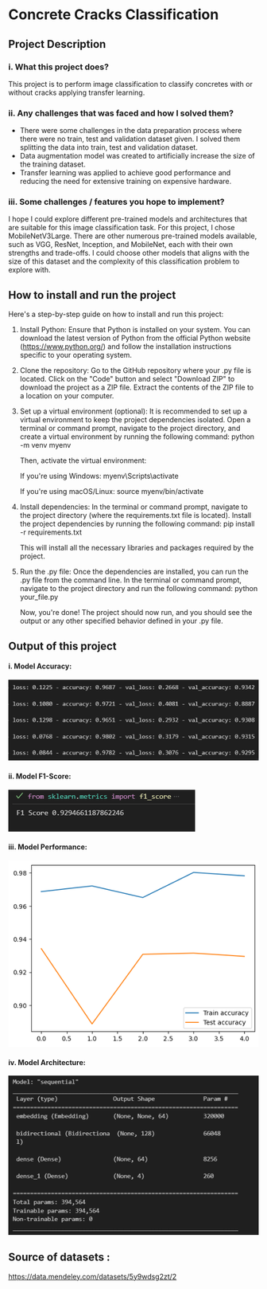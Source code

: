 # Concrete Cracks Classification

## Project Description
### i.	What this project does?
This project is to perform image classification to classify concretes with or without cracks applying transfer learning.
### ii.	Any challenges that was faced and how I solved them?
- There were some challenges in the data preparation process where there were no train, test and validation dataset given. I solved them splitting the data into train, test and validation dataset. 
- Data augmentation model was created to artificially increase the size of the training dataset. 
- Transfer learning was applied to achieve good performance and reducing the need for extensive training on expensive hardware.
### iii.	Some challenges / features you hope to implement?
I hope I could explore different pre-trained models and architectures that are suitable for this image classification task. For this project, I chose MobileNetV3Large. There are other numerous pre-trained models available, such as VGG, ResNet, Inception, and MobileNet, each with their own strengths and trade-offs. I could choose other models that aligns with the size of this dataset and the complexity of this classification problem to explore with.
## How to install and run the project 
Here's a step-by-step guide on how to install and run this project:

1. Install Python: Ensure that Python is installed on your system. You can download the latest version of Python from the official Python website (https://www.python.org/) and follow the installation instructions specific to your operating system.

2. Clone the repository: Go to the GitHub repository where your .py file is located. Click on the "Code" button and select "Download ZIP" to download the project as a ZIP file. Extract the contents of the ZIP file to a location on your computer.

3. Set up a virtual environment (optional): It is recommended to set up a virtual environment to keep the project dependencies isolated. Open a terminal or command prompt, navigate to the project directory, and create a virtual environment by running the following command: python -m venv myenv

   Then, activate the virtual environment:

   If you're using Windows: myenv\Scripts\activate

   If you're using macOS/Linux: source myenv/bin/activate

4. Install dependencies: In the terminal or command prompt, navigate to the project directory (where the requirements.txt file is located). Install the project dependencies by running the following command: pip install -r requirements.txt

   This will install all the necessary libraries and packages required by the project.

5. Run the .py file: Once the dependencies are installed, you can run the .py file from the command line. In the terminal or command prompt, navigate to the project directory and run the following command: python your_file.py

   Now, you're done! The project should now run, and you should see the output or any other specified behavior defined in your .py file.

## Output of this project
#### i. Model Accuracy:

![Alt Text](https://raw.githubusercontent.com/najat321/ypai03_ecommerce_text_classification/main/Accuracy_model.PNG)

#### ii. Model F1-Score:

![Alt Text](https://raw.githubusercontent.com/najat321/ypai03_ecommerce_text_classification/main/F1%20Score_model.PNG)

#### iii. Model Performance:

 ![Alt Text](https://raw.githubusercontent.com/najat321/ypai03_ecommerce_text_classification/main/Model_performance.png)
 
#### iv. Model Architecture:

 ![Alt Text](https://raw.githubusercontent.com/najat321/ypai03_ecommerce_text_classification/main/Model%20architecture.PNG)

## Source of datasets : 
https://data.mendeley.com/datasets/5y9wdsg2zt/2 
